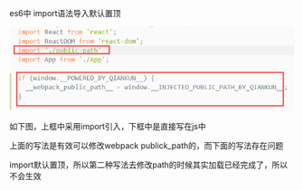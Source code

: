 es6中 import语法导入默认置顶

![](/assets/import547554.png)

如下图，上框中采用import引入，下框中是直接写在js中

上面的写法是有效可以修改webpack publick\_path的，而下面的写法存在问题

import默认置顶，所以第二种写法去修改path的时候其实加载已经完成了，所以不会生效

